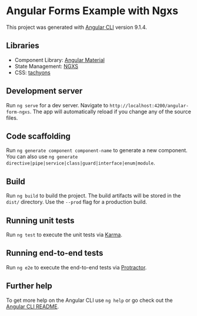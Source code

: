 # Angular Forms Example with Ngxs

This project was generated with [Angular CLI](https://github.com/angular/angular-cli) version 9.1.4.

## Libraries

- Component Library: [Angular Material](https://material.angular.io/)
- State Management: [NGXS](https://www.ngxs.io/)
- CSS: [tachyons](https://tachyons.io/)

## Development server

Run `ng serve` for a dev server. Navigate to `http://localhost:4200/angular-form-ngxs`. The app will automatically reload if you change any of the source files.

## Code scaffolding

Run `ng generate component component-name` to generate a new component. You can also use `ng generate directive|pipe|service|class|guard|interface|enum|module`.

## Build

Run `ng build` to build the project. The build artifacts will be stored in the `dist/` directory. Use the `--prod` flag for a production build.

## Running unit tests

Run `ng test` to execute the unit tests via [Karma](https://karma-runner.github.io).

## Running end-to-end tests

Run `ng e2e` to execute the end-to-end tests via [Protractor](http://www.protractortest.org/).

## Further help

To get more help on the Angular CLI use `ng help` or go check out the [Angular CLI README](https://github.com/angular/angular-cli/blob/master/README.md).
